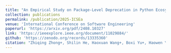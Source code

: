 ```yaml
---
title: "An Empirical Study on Package-Level Deprecation in Python Ecosystem"
collection: publications
permalink: /publication/2025-ICSEa
venue: 'International Conference on Software Engineering'
paperurl: 'https://arxiv.org/pdf/2408.10327'
link: 'https://ieeexplore.ieee.org/document/11029884/'
github: 'https://zenodo.org/records/13335360'
citation: "Zhiqing Zhong+, Shilin He, Haoxuan Wang+, Boxi Yu+, Haowen Yang+, Pinjia He. <br><i>ICSE'25: International Conference on Software Engineering</i>"
---
```

